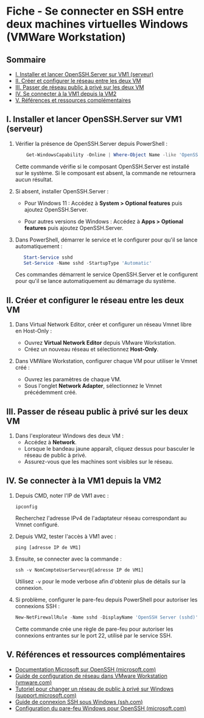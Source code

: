 # Fiche - Se connecter en SSH entre deux machines virtuelles Windows (VMWare Workstation)

## Sommaire
- [I. Installer et lancer OpenSSH.Server sur VM1 (serveur)](#i-installer-et-lancer-opensshserver-sur-vm1-serveur)  
- [II. Créer et configurer le réseau entre les deux VM](#ii-créer-et-configurer-le-réseau-entre-les-deux-vm)  
- [III. Passer de réseau public à privé sur les deux VM](#iii-passer-de-réseau-public-à-privé-sur-les-deux-vm)  
- [IV. Se connecter à la VM1 depuis la VM2](#iv-se-connecter-à-la-vm1-depuis-la-vm2)
- [V. Références et ressources complémentaires](#v-références-et-ressources-complémentaires)

## I. Installer et lancer OpenSSH.Server sur VM1 (serveur)

1. Vérifier la présence de OpenSSH.Server depuis PowerShell :

     ```Powershell
         Get-WindowsCapability -Online | Where-Object Name -like 'OpenSSH*'
     ```
     Cette commande vérifie si le composant OpenSSH.Server est installé sur le système. Si le composant est absent, la commande ne retournera aucun résultat.
      
2. Si absent, installer OpenSSH.Server :
      - Pour Windows 11 : 
        Accédez à **System > Optional features** puis ajoutez OpenSSH.Server.

      - Pour autres versions de Windows :
        Accédez à **Apps > Optional features** puis ajoutez OpenSSH.Server.  

3. Dans PowerShell, démarrer le service et le configurer pour qu'il se lance automatiquement :
   
   ```powershell
      Start-Service sshd
      Set-Service -Name sshd -StartupType 'Automatic'
   ```
   
      Ces commandes démarrent le service OpenSSH.Server et le configurent pour qu'il se lance automatiquement au démarrage du système.  

## II. Créer et configurer le réseau entre les deux VM

1. Dans Virtual Network Editor, créer et configurer un réseau Vmnet libre en Host-Only :
    - Ouvrez **Virtual Network Editor** depuis VMware Workstation.
    - Créez un nouveau réseau et sélectionnez **Host-Only**.  

2. Dans VMWare Workstation, configurer chaque VM pour utiliser le Vmnet créé :
      - Ouvrez les paramètres de chaque VM.
      - Sous l'onglet **Network Adapter**, sélectionnez le Vmnet précédemment créé.  

## III. Passer de réseau public à privé sur les deux VM

1. Dans l'explorateur Windows des deux VM :
      - Accédez à **Network**.
      - Lorsque le bandeau jaune apparaît, cliquez dessus pour basculer le réseau de public à privé.
      - Assurez-vous que les machines sont visibles sur le réseau.  

## IV. Se connecter à la VM1 depuis la VM2

1. Depuis CMD, noter l'IP de VM1 avec :
      ```batch
      ipconfig
      ```
      Recherchez l'adresse IPv4 de l'adaptateur réseau correspondant au Vmnet configuré.  

3. Depuis VM2, tester l'accès à VM1 avec :
      ```batch
      ping [adresse IP de VM1]
      ```  

4. Ensuite, se connecter avec la commande :
      ```batch
      ssh -v NomCompteUserServeur@[adresse IP de VM1]
      ```
      Utilisez `-v` pour le mode verbose afin d'obtenir plus de détails sur la connexion.  

5. Si problème, configurer le pare-feu depuis PowerShell pour autoriser les connexions SSH :
      ```powershell
      New-NetFirewallRule -Name sshd -DisplayName 'OpenSSH Server (sshd)' -Enabled True -Direction Inbound -Protocol TCP -Action Allow -LocalPort 22
      ```
      Cette commande crée une règle de pare-feu pour autoriser les connexions entrantes sur le port 22, utilisé par le service SSH.

## V. Références et ressources complémentaires
- [Documentation Microsoft sur OpenSSH (microsoft.com)](https://docs.microsoft.com/en-us/windows-server/administration/openssh/openssh_install_firstuse)
- [Guide de configuration de réseau dans VMware Workstation (vmware.com)](https://www.vmware.com/support/ws5/doc/ws_net_configurations_changing_bridged.html)
- [Tutoriel pour changer un réseau de public à privé sur Windows (support.microsoft.com)](https://support.microsoft.com/en-us/windows/make-a-wi-fi-network-public-or-private-in-windows-10-92382155-d091-48ff-878b-0a6d0d4b74e6)
- [Guide de connexion SSH sous Windows (ssh.com)](https://www.ssh.com/academy/ssh/command)
- [Configuration du pare-feu Windows pour OpenSSH (microsoft.com)](https://docs.microsoft.com/en-us/windows/security/threat-protection/windows-firewall/create-an-inbound-port-rule)
